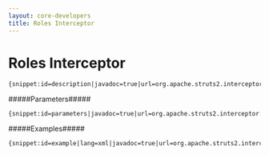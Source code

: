```yaml
---
layout: core-developers
title: Roles Interceptor
---
```


# Roles Interceptor



~~~~~~~
{snippet:id=description|javadoc=true|url=org.apache.struts2.interceptor.RolesInterceptor}
~~~~~~~

#####Parameters#####



~~~~~~~
{snippet:id=parameters|javadoc=true|url=org.apache.struts2.interceptor.RolesInterceptor}
~~~~~~~

#####Examples#####



~~~~~~~
{snippet:id=example|lang=xml|javadoc=true|url=org.apache.struts2.interceptor.RolesInterceptor}
~~~~~~~
